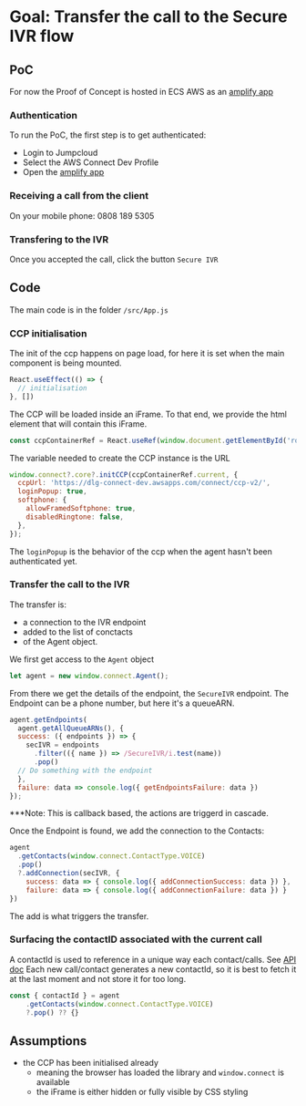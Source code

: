 # Goal: Transfer the call to the Secure IVR flow
## PoC

For now the Proof of Concept is hosted in ECS AWS as an [amplify app](https://main.d312cw88l3c3jl.amplifyapp.com/)

### Authentication
To run the PoC, the first step is to get authenticated:
  - Login to Jumpcloud
  - Select the AWS Connect Dev Profile
  - Open the [amplify app](https://main.d312cw88l3c3jl.amplifyapp.com/)
### Receiving a call from the client
On your mobile phone: 0808 189 5305

### Transfering to the IVR
Once you accepted the call, click the button `Secure IVR`

## Code

The main code is in the folder `/src/App.js`

### CCP initialisation

The init of the ccp happens on page load, for here it is set when the main component is being mounted.
```js
React.useEffect(() => {
  // initialisation
}, [])
```

The CCP will be loaded inside an iFrame. To that end, we provide the html element that will contain this iFrame.
```js
const ccpContainerRef = React.useRef(window.document.getElementById('root'))
```

The variable needed to create the CCP instance is the URL
```js
window.connect?.core?.initCCP(ccpContainerRef.current, {
  ccpUrl: 'https://dlg-connect-dev.awsapps.com/connect/ccp-v2/',
  loginPopup: true,
  softphone: {
    allowFramedSoftphone: true,
    disabledRingtone: false,
  },
});
```
The `loginPopup` is the behavior of the ccp when the agent hasn't been authenticated yet.

### Transfer the call to the IVR
The transfer is: 
- a connection to the IVR endpoint 
- added to the list of conctacts 
- of the Agent object. 

We first get access to the `Agent` object
```js
let agent = new window.connect.Agent();
```

From there we get the details of the endpoint, the `SecureIVR` endpoint.
The Endpoint can be a phone number, but here it's a queueARN. 
```js
agent.getEndpoints(
  agent.getAllQueueARNs(), {
  success: ({ endpoints }) => {
    secIVR = endpoints
      .filter(({ name }) => /SecureIVR/i.test(name))
      .pop()
  // Do something with the endpoint
  },
  failure: data => console.log({ getEndpointsFailure: data })
});
```
***Note: This is callback based, the actions are triggerd in cascade.

Once the Endpoint is found, we add the connection to the Contacts:
```js
agent
  .getContacts(window.connect.ContactType.VOICE)
  .pop()
  ?.addConnection(secIVR, {
    success: data => { console.log({ addConnectionSuccess: data }) },
    failure: data => { console.log({ addConnectionFailure: data }) }
})
```
The add is what triggers the transfer.

### Surfacing the contactID associated with the current call

A contactId is used to reference in a unique way each contact/calls.
See [API doc](https://github.com/amazon-connect/amazon-connect-streams/blob/master/Documentation.md#contactgetcontactid)
Each new call/contact generates a new contactId, so it is best to fetch it at the
last moment and not store it for too long.
```js
const { contactId } = agent
    .getContacts(window.connect.ContactType.VOICE)
    ?.pop() ?? {}
```

## Assumptions
- the CCP has been initialised already
  - meaning the browser has loaded the library and `window.connect` is available
  - the iFrame is either hidden or fully visible by CSS styling


